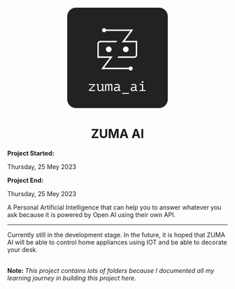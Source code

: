 <p align="center">
<img src="zuma_ai_logo.png" alt="ZUMA AI LOGO">
<h1 align="center">ZUMA AI</h1>
</p>
<strong>Project Started: </strong><p>Thursday, 25 Mey 2023</p>
<strong>Project End: </strong><p>Thursday, 25 Mey 2023</p>
A Personal Artificial Intelligence that can help you to answer whatever you ask because it is powered by Open AI using their own API.
<hr>
Currently still in the development stage. In the future, it is hoped that ZUMA AI will be able to control home appliances using IOT and be able to decorate your desk.
<br><br>
<p><strong>Note: </strong><i>This project contains lots of folders because I documented all my learning journey in building this project here.</i></p>
